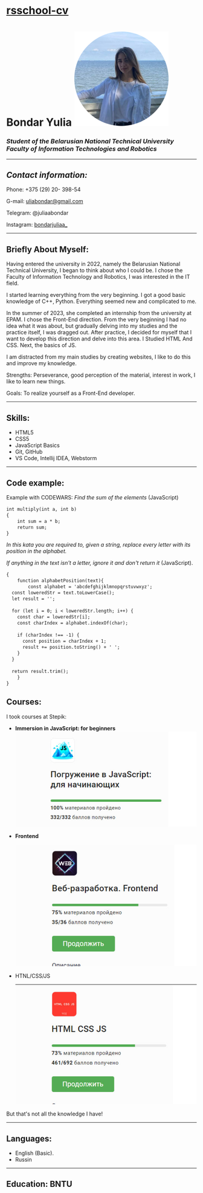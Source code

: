 # [rsschool-cv]()

# **Bondar Yulia**  ![Myphoto](1933_oooo.plus.png)
                        

### *Student of the Belarusian National Technical University </br> Faculty of Information Technologies and Robotics*

***

## *Contact information:*
Phone: +375 (29) 20- 398-54

G-mail: uliabondar@gmail.com

Telegram: @juliaabondar

Instagram: [bondarjuliaa_](https://instagram.com/bondarjuliaa_?igshid=OHJzemkxdW9xNzBw)
***
##  **Briefly About Myself:**
Having entered the university in 2022, namely the Belarusian National Technical University, I began to think about who I could be. I chose the Faculty of Information Technology and Robotics, I was interested in the IT field.

 I started learning everything from the very beginning. I got a good basic knowledge of C++, Python. Everything seemed new and complicated to me. 
 
 In the summer of 2023, she completed an internship from the university at EPAM. I chose the Front-End direction. From the very beginning I had no idea what it was about, but gradually delving into my studies and the practice itself, I was dragged out. After practice, I decided for myself that I want to develop this direction and delve into this area. I Studied HTML And CSS. Next, the basics of JS.
 
  I am distracted from my main studies by creating websites, I like to do this and improve my knowledge. 
  
  Strengths: Perseverance, good perception of the material, interest in work, I like to learn new things. 
  
  Goals: To realize yourself as a Front-End developer.

***
## Skills:
* HTML5
* CSS5
* JavaScript Basics
* Git, GitHub
* VS Code, Intellij IDEA, Webstorm
***
## Code example:
Example with CODEWARS: *Find the sum of the elements* (JavaScript)

```
int multiply(int a, int b)
{
    int sum = a * b;
    return sum;
}
```


*In this kata you are required to, given a string, replace every letter with its position in the alphabet.*

*If anything in the text isn't a letter, ignore it and don't return it* (JavaScript).
```
{
    function alphabetPosition(text){
        const alphabet = 'abcdefghijklmnopqrstuvwxyz';
  const loweredStr = text.toLowerCase();
  let result = '';

  for (let i = 0; i < loweredStr.length; i++) {
    const char = loweredStr[i];
    const charIndex = alphabet.indexOf(char);

    if (charIndex !== -1) {
      const position = charIndex + 1;
      result += position.toString() + ' ';
    }
  }

  return result.trim();
    }
}
```
## Courses:

I took courses at Stepik:

* **Immersion in JavaScript: for beginners**
  ![Immersion in JavaScript: for beginners](js_stepik.jpg)

* **Frontend** 
  
  ![Frontend](Front.jpg)


* HTNL/CSS/JS
   
  ![html](html.jpg)
  
But that's not all the knowledge I have!

***
## Languages:
* English (Basic).
* Russin
***

## Education: BNTU

